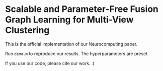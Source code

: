 # Scalable and Parameter-Free Fusion Graph Learning for Multi-View Clustering

This is the official implementation of our Neurocomputing paper.

Run `demo.m` to reproduce our results. The hyperparameters are preset.

If you use our code, please cite our work. :)